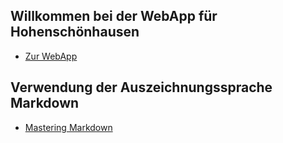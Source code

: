 ## Willkommen bei der WebApp für Hohenschönhausen
- [Zur WebApp](index.md)

## Verwendung der Auszeichnungssprache Markdown
- [Mastering Markdown](https://guides.github.com/features/mastering-markdown/)
